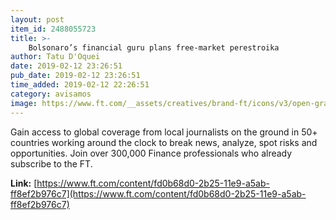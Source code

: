 ```yaml
---
layout: post
item_id: 2488055723
title: >-
    Bolsonaro’s financial guru plans free-market perestroika
author: Tatu D'Oquei
date: 2019-02-12 23:26:51
pub_date: 2019-02-12 23:26:51
time_added: 2019-02-12 22:26:51
category: avisamos
image: https://www.ft.com/__assets/creatives/brand-ft/icons/v3/open-graph.png
---
```


Gain access to global coverage from local journalists on the ground in 50+ countries working around the clock to break news, analyze, spot risks and opportunities. Join over 300,000 Finance professionals who already subscribe to the FT.

**Link:** [https://www.ft.com/content/fd0b68d0-2b25-11e9-a5ab-ff8ef2b976c7](https://www.ft.com/content/fd0b68d0-2b25-11e9-a5ab-ff8ef2b976c7)

